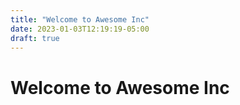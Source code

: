 ```yaml
---
title: "Welcome to Awesome Inc"
date: 2023-01-03T12:19:19-05:00
draft: true
---
```

# Welcome to Awesome Inc